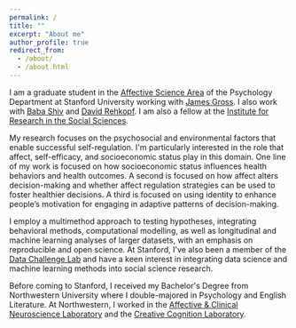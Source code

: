 ```yaml
---
permalink: /
title: ""
excerpt: "About me"
author_profile: true
redirect_from: 
  - /about/
  - /about.html
---
```


I am a graduate student in the [Affective Science Area](https://psychology.stanford.edu/research/department-areas/affective-science) of the Psychology Department at Stanford University working with [James Gross](https://spl.stanford.edu/james-gross-phd-0). I also work with [Baba Shiv](https://www.gsb.stanford.edu/faculty-research/faculty/baba-shiv) and [David Rehkopf](https://profiles.stanford.edu/david-rehkopf). I am also a fellow at the [Institute for Research in the Social Sciences](https://iriss.stanford.edu/).

My research focuses on the psychosocial and environmental factors that enable successful self-regulation. I'm particularly interested in the role that affect, self-efficacy, and socioeconomic status play in this domain. One line of my work is focused on how socioeconomic status influences health behaviors and health outcomes. A second is focused on how affect alters decision-making and whether affect regulation strategies can be used to foster healthier decisions. A third is focused on using identity to enhance people’s motivation for engaging in adaptive patterns of decision-making. 

I employ a multimethod approach to testing hypotheses, integrating behavioral methods, computational modelling, as well as longitudinal and machine learning analyses of larger datasets, with an emphasis on reproducible and open science. At Stanford, I've also been a member of the [Data Challenge Lab](https://datalab.stanford.edu/challenge-lab) and have a keen interest in integrating data science and machine learning methods into social science research.

Before coming to Stanford, I received my Bachelor's Degree from Northwestern University where I double-majored in Psychology and English Literature. At Northwestern, I worked in the [Affective & Clinical Neuroscience Laboratory](https://acnlnorthwestern.com/) and the [Creative Cognition Laboratory](https://sites.northwestern.edu/markbeemanlab/).
